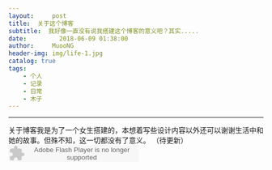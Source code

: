 ```yaml
---
layout:     post
title:  关于这个博客
subtitle:  我好像一直没有说我搭建这个博客的意义吧？其实.....
date:         2018-06-09 01:38:00
author:     MuooNG
header-img: img/life-1.jpg
catalog: true
tags:
    - 个人
    - 记录
    - 日常
    - 木子
---
```


----------
关于博客我是为了一个女生搭建的，本想着写些设计内容以外还可以谢谢生活中和她的故事。但殊不知，这一切都没有了意义。
（待更新）
 <embed src="http://music.163.com/m/song?id=454698092&userid=454763447" type="application/x-shockwave-flash" width="257" height="33" wmode="transparent">
 </embed>
